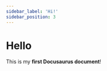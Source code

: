 ```yaml
---
sidebar_label: 'Hi!'
sidebar_position: 3
---
```



# Hello

This is my **first Docusaurus document**!